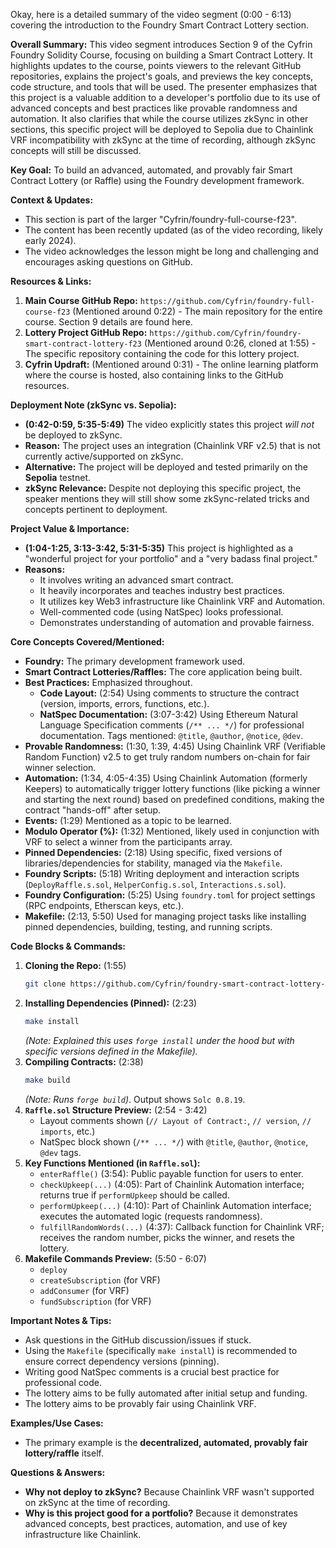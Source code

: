 Okay, here is a detailed summary of the video segment (0:00 - 6:13) covering the introduction to the Foundry Smart Contract Lottery section.

**Overall Summary:**
This video segment introduces Section 9 of the Cyfrin Foundry Solidity Course, focusing on building a Smart Contract Lottery. It highlights updates to the course, points viewers to the relevant GitHub repositories, explains the project's goals, and previews the key concepts, code structure, and tools that will be used. The presenter emphasizes that this project is a valuable addition to a developer's portfolio due to its use of advanced concepts and best practices like provable randomness and automation. It also clarifies that while the course utilizes zkSync in other sections, this specific project will be deployed to Sepolia due to Chainlink VRF incompatibility with zkSync at the time of recording, although zkSync concepts will still be discussed.

**Key Goal:**
To build an advanced, automated, and provably fair Smart Contract Lottery (or Raffle) using the Foundry development framework.

**Context & Updates:**
*   This section is part of the larger "Cyfrin/foundry-full-course-f23".
*   The content has been recently updated (as of the video recording, likely early 2024).
*   The video acknowledges the lesson might be long and challenging and encourages asking questions on GitHub.

**Resources & Links:**
1.  **Main Course GitHub Repo:** `https://github.com/Cyfrin/foundry-full-course-f23` (Mentioned around 0:22) - The main repository for the entire course. Section 9 details are found here.
2.  **Lottery Project GitHub Repo:** `https://github.com/Cyfrin/foundry-smart-contract-lottery-f23` (Mentioned around 0:26, cloned at 1:55) - The specific repository containing the code for this lottery project.
3.  **Cyfrin Updraft:** (Mentioned around 0:31) - The online learning platform where the course is hosted, also containing links to the GitHub resources.

**Deployment Note (zkSync vs. Sepolia):**
*   **(0:42-0:59, 5:35-5:49)** The video explicitly states this project *will not* be deployed to zkSync.
*   **Reason:** The project uses an integration (Chainlink VRF v2.5) that is not currently active/supported on zkSync.
*   **Alternative:** The project will be deployed and tested primarily on the **Sepolia** testnet.
*   **zkSync Relevance:** Despite not deploying this specific project, the speaker mentions they will still show some zkSync-related tricks and concepts pertinent to deployment.

**Project Value & Importance:**
*   **(1:04-1:25, 3:13-3:42, 5:31-5:35)** This project is highlighted as a "wonderful project for your portfolio" and a "very badass final project."
*   **Reasons:**
    *   It involves writing an advanced smart contract.
    *   It heavily incorporates and teaches industry best practices.
    *   It utilizes key Web3 infrastructure like Chainlink VRF and Automation.
    *   Well-commented code (using NatSpec) looks professional.
    *   Demonstrates understanding of automation and provable fairness.

**Core Concepts Covered/Mentioned:**
*   **Foundry:** The primary development framework used.
*   **Smart Contract Lotteries/Raffles:** The core application being built.
*   **Best Practices:** Emphasized throughout.
    *   **Code Layout:** (2:54) Using comments to structure the contract (version, imports, errors, functions, etc.).
    *   **NatSpec Documentation:** (3:07-3:42) Using Ethereum Natural Language Specification comments (`/** ... */`) for professional documentation. Tags mentioned: `@title`, `@author`, `@notice`, `@dev`.
*   **Provable Randomness:** (1:30, 1:39, 4:45) Using Chainlink VRF (Verifiable Random Function) v2.5 to get truly random numbers on-chain for fair winner selection.
*   **Automation:** (1:34, 4:05-4:35) Using Chainlink Automation (formerly Keepers) to automatically trigger lottery functions (like picking a winner and starting the next round) based on predefined conditions, making the contract "hands-off" after setup.
*   **Events:** (1:29) Mentioned as a topic to be learned.
*   **Modulo Operator (%):** (1:32) Mentioned, likely used in conjunction with VRF to select a winner from the participants array.
*   **Pinned Dependencies:** (2:18) Using specific, fixed versions of libraries/dependencies for stability, managed via the `Makefile`.
*   **Foundry Scripts:** (5:18) Writing deployment and interaction scripts (`DeployRaffle.s.sol`, `HelperConfig.s.sol`, `Interactions.s.sol`).
*   **Foundry Configuration:** (5:25) Using `foundry.toml` for project settings (RPC endpoints, Etherscan keys, etc.).
*   **Makefile:** (2:13, 5:50) Used for managing project tasks like installing pinned dependencies, building, testing, and running scripts.

**Code Blocks & Commands:**
1.  **Cloning the Repo:** (1:55)
    ```bash
    git clone https://github.com/Cyfrin/foundry-smart-contract-lottery-f23
    ```
2.  **Installing Dependencies (Pinned):** (2:23)
    ```bash
    make install
    ```
    *(Note: Explained this uses `forge install` under the hood but with specific versions defined in the Makefile).*
3.  **Compiling Contracts:** (2:38)
    ```bash
    make build
    ```
    *(Note: Runs `forge build`)*. Output shows `Solc 0.8.19`.
4.  **`Raffle.sol` Structure Preview:** (2:54 - 3:42)
    *   Layout comments shown (`// Layout of Contract:`, `// version`, `// imports`, etc.)
    *   NatSpec block shown (`/** ... */`) with `@title`, `@author`, `@notice`, `@dev` tags.
5.  **Key Functions Mentioned (in `Raffle.sol`):**
    *   `enterRaffle()` (3:54): Public payable function for users to enter.
    *   `checkUpkeep(...)` (4:05): Part of Chainlink Automation interface; returns true if `performUpkeep` should be called.
    *   `performUpkeep(...)` (4:10): Part of Chainlink Automation interface; executes the automated logic (requests randomness).
    *   `fulfillRandomWords(...)` (4:37): Callback function for Chainlink VRF; receives the random number, picks the winner, and resets the lottery.
6.  **Makefile Commands Preview:** (5:50 - 6:07)
    *   `deploy`
    *   `createSubscription` (for VRF)
    *   `addConsumer` (for VRF)
    *   `fundSubscription` (for VRF)

**Important Notes & Tips:**
*   Ask questions in the GitHub discussion/issues if stuck.
*   Using the `Makefile` (specifically `make install`) is recommended to ensure correct dependency versions (pinning).
*   Writing good NatSpec comments is a crucial best practice for professional code.
*   The lottery aims to be fully automated after initial setup and funding.
*   The lottery aims to be provably fair using Chainlink VRF.

**Examples/Use Cases:**
*   The primary example is the **decentralized, automated, provably fair lottery/raffle** itself.

**Questions & Answers:**
*   **Why not deploy to zkSync?** Because Chainlink VRF wasn't supported on zkSync at the time of recording.
*   **Why is this project good for a portfolio?** Because it demonstrates advanced concepts, best practices, automation, and use of key infrastructure like Chainlink.